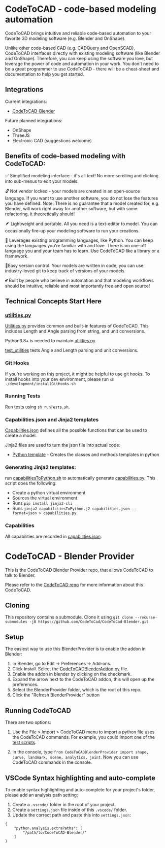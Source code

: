 # CodeToCAD - code-based modeling automation

CodeToCAD brings intuitive and reliable code-based automation to your favorite 3D modeling software (e.g. Blender and OnShape). 

Unlike other code-based CAD (e.g. CADQuery and OpenSCAD), CodeToCAD interfaces directly with existing modeling software (like Blender and OnShape). Therefore, you can keep using the software you love, but leverage the power of code and automation in your work. You don't need to be a great programmer to use CodeToCAD - there will be a cheat-sheet and documentation to help you get started.

## Integrations

Current integrations:
- [CodeToCAD-Blender](https://github.com/CodeToCad/CodeToCad-Blender)

Future planned integrations:
- OnShape
- ThreeJS
- Electronic CAD (suggestions welcome)


## Benefits of code-based modeling with CodeToCAD:

✅ Simplified modeling interface - it's all text! No more scrolling and clicking into sub-menus to edit your models.

🔓 Not vendor locked - your models are created in an open-source language. If you want to use another software, you do not lose the features you have defined. Note: There is no guarantee that a model created for, e.g. Blender, will work right away for another software, but with some refactoring, it theoretically should!

🪶 Lightweight and portable. All you need is a text-editor to model. You can occasionally fire-up your modeling software to run your creations.

💪 Leverages existing programming languages, like Python. You can keep using the languages you're familiar with and love. There is no one-off language you and your team has to learn. Use CodeToCAD like a library or a framework.

🚦Easy version control. Your models are written in code, you can use industry-loved git to keep track of versions of your models.

💕 Built by people who believe in automation and that modeling workflows should be intuitive, reliable and most importantly free and open source!


## Technical Concepts Start Here

### [utilities.py](./utilities.py)

[Utilities.py](./utilities.py) provides common and built-in features of CodeToCAD. This includes Length and Angle parsing from string, and unit conversions.

Python3.8+ is needed to maintain [utilities.py](./utilities.py)

[test_utilities](./tests/test_utilities.py) tests Angle and Length parsing and unit conversions.

### Git Hooks

If you're working on this project, it might be helpful to use git hooks. To install hooks into your dev environment, please run `sh ./development/installGitHooks.sh`

### Running Tests

Run tests using `sh runTests.sh`.

### Capabilities.json and Jinja2 templates

[Capabilities.json](./capabilities.json) defines all the possible functions that can be used to create a model.

Jinja2 files are used to turn the json file into actual code:
- [Python template](./capabilitiesToPython.j2) - Creates the classes and methods templates in python

### Generating Jinja2 templates:

run [capabilitiesToPython.sh](./capabilitiesToPython.sh) to automatically generate [capabilities.py](capabilities.py). This script does the following:

- Create a python virtual environment
- Sources the virtual environment
- Runs `pip install jinja2-cli`
- Runs `jinja2 capabilitiesToPython.j2 capabilities.json --format=json > capabilities.py`

### Capabilities

All capabilities are recorded in [capabilities.json](./capabilities.json). 
# CodeToCAD - Blender Provider

This is the CodeToCAD Blender Provider repo, that allows CodeToCAD to talk to Blender.

Please refer to the [CodeToCAD repo](https://github.com/CodeToCad/CodeToCAD) for more information about this CodeToCAD.

## Cloning

This repository contains a submodule. Clone it using `git clone --recurse-submodules -j8 https://github.com/CodeToCad/CodeToCad-Blender.git`

## Setup

The easiest way to use this BlenderProvider is to enable the addon in Blender:

1. In Blender, go to Edit -> Preferences -> Add-ons. 
2. Click Install. Select the [CodeToCADBlenderAddon.py](./CodeToCADBlenderAddon.py) file.
3. Enable the addon in blender by clicking on the checkmark.
4. Expand the arrow next to the CodeToCAD addon, this will open up the preferences.
5. Select the BlenderProvider folder, which is the root of this repo.
6. Click the "Refresh BlenderProvider" button

## Running CodeToCAD

There are two options:

1. Use the File > Import > CodeToCAD menu to import a python file uses the CodeToCAD commands. For example, you could import one of the [test scripts](./tests/text.py).

2. In the console, type `from CodeToCADBlenderProvider import shape, curve, landmark, scene, analytics, joint`. Now you can use CodeToCAD commands in the console.


## VSCode Syntax highlighting and auto-complete

To enable syntax highlighting and auto-complete for your project's folder, please add an analysis path setting:

1. Create a `.vscode/` folder in the root of your project.
2. Create a `settings.json` file inside of this `.vscode/` folder. 
3. Update the correct path and paste this into `settings.json`:
```
{
    "python.analysis.extraPaths": [
        "/path/to/CodeToCAD-Blender/"
    ]
}
```
